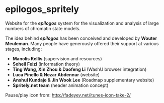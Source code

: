 # epilogos_spritely

Website for the <b><i>epilogos</i></b> system for the visualization and analysis of large numbers of chromatin state models.

The idea behind <b><i>epilogos</i></b> has been conceived and developed by <b>Wouter Meuleman</b>.
Many people have generously offered their support at various stages, including:
<ul>
<li><b>Manolis Kellis</b> (supervision and resources)</li>
<li><b>Soheil Feizi</b> (information theory)</li>
<li><b>Ting Wang, Xin Zhou & Daofeng Li</b> (WashU browser integration)</li>
<li><b>Luca Pinello & Nezar Abdennur</b> (website)</li>
<li><b>Anshul Kundaje & Jin Wook Lee</b> (Roadmap supplementary website)</li>
<li><b>Spritely.net team</b> (header animation concept)</li>
</ul>

Pause/play icon from: http://fadeyev.net/itunes-icon-take-2/

